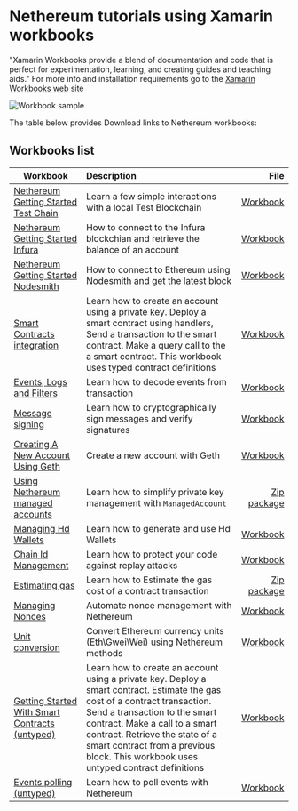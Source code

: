 # Nethereum tutorials using Xamarin workbooks

"Xamarin Workbooks provide a blend of documentation and code that is perfect for experimentation, learning, and creating guides and teaching aids." For more info and installation requirements go to the [Xamarin Workbooks web site]( https://developer.xamarin.com/guides/cross-platform/workbooks/)

![Workbook sample](screenshots/deploymentSample.gif)

The table below provides Download links to Nethereum workbooks:

## Workbooks list


| Workbook      | Description   | File |
| ------------- |:-------------| -----:|
|[Nethereum Getting Started Test Chain](nethereum-gettingstarted-testchain.workbook)|Learn a few simple interactions with a local Test Blockchain|[Workbook](nethereum-gettingstarted-testchain.workbook)
|[Nethereum Getting Started Infura](nethereum-gettingstarted-infura.workbook)|How to connect to the Infura blockchian and retrieve the balance of an account|[Workbook](nethereum-gettingstarted-infura.workbook)|
|[Nethereum Getting Started Nodesmith](nethereum-gettingstarted-nodesmith.workbook)|How to connect to Ethereum using Nodesmith and get the latest block|[Workbook](nethereum-gettingstarted-nodesmith.workbook)|
[Smart Contracts integration](nethereum-gettingstarted-smartcontracts.workbook)|Learn how to create an account using a private key. Deploy a smart contract using handlers, Send a transaction to the smart contract. Make a query call to the a smart contract. This workbook uses typed contract definitions|[Workbook](nethereum-gettingstarted-smartcontracts.workbook)|
[Events, Logs and Filters](nethereum-events-gettingstarted.workbook)|Learn how to decode events from transaction|[Workbook](nethereum-events-gettingstarted.workbook)|
[Message signing](nethereum-signing-messages.workbook)|Learn how to cryptographically sign messages and verify signatures|[Workbook](nethereum-signing-messages.workbook)|
[Creating A New Account Using Geth](nethereum-creating-a-new-account-using-geth.workbook)|Create a new account with Geth|[Workbook](nethereum-creating-a-new-account-using-geth.workbook)
|[Using Nethereum managed accounts](nethereum-managed-accounts.workbook/index.workbook)| Learn how to simplify private key management with `ManagedAccount`|[Zip package](nethereum-managed-accounts.workbook.zip)
|[Managing Hd Wallets](nethereum-managing-hdwallets.workbook)| Learn how to generate and use Hd Wallets |[Workbook](nethereum-managing-hdwallets.workbook)
|[Chain Id Management](nethereum-chainID-management.workbook) |Learn how to protect your code against replay attacks|[Workbook](nethereum-chainID-management.workbook)|
[Estimating gas](nethereum-estimating-gas.workbook/index.workbook) |Learn how to Estimate the gas cost of a contract transaction|[Zip package](nethereum-estimating-gas.workbook.zip)|
[Managing Nonces](nethereum-managing-nonces.workbook) |Automate nonce management with Nethereum|[Workbook](nethereum-managing-nonces.workbook)|
[Unit conversion](nethereum-converting-units.workbook)|Convert Ethereum currency units \(Eth\Gwei\Wei\) using Nethereum methods|[Workbook](nethereum-converting-units.workbook)|
|[Getting Started With Smart Contracts (untyped)](nethereum-gettingstarted-smartcontracts-untyped.workbook) |Learn how to create an account using a private key. Deploy a smart contract. Estimate the gas cost of a contract transaction. Send a transaction to the smart contract. Make a call to a smart contract. Retrieve the state of a smart contract from a previous block. This workbook uses untyped contract definitions|[Workbook](nethereum-gettingstarted-smartcontracts-untyped.workbook) |
[Events polling (untyped)](nethereum-eventdtos-getallchanges.workbook)|Learn how to poll events with Nethereum |[Workbook](nethereum-eventdtos-getallchanges.workbook)|
